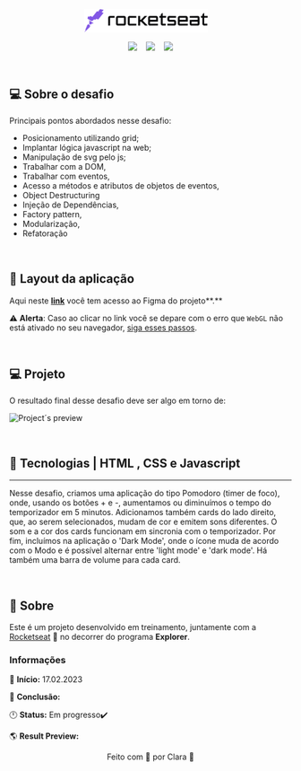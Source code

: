 <div align="center">
<img width="220px" src="https://raw.githubusercontent.com/Rocketseat/awesome/master/assets/logo_rocketseat.png" alt="">&nbsp;&nbsp;&nbsp;
<img width="150px" src="https://www.rocketseat.com.br/_next/image?url=%2Fassets%2Flogos%2Fexplorer.svg&w=256&q=75"  alt="">
<br>
<p align="center">
<img src="https://img.shields.io/github/last-commit/Clara-Pacheco/FocusTimer2.0-DarkMode"/>&nbsp;&nbsp;&nbsp;
<img src="https://img.shields.io/github/repo-size/Clara-Pacheco/FocusTimer2.0-DarkMode"/>&nbsp;&nbsp;&nbsp;
<img src="https://img.shields.io/github/languages/count/Clara-Pacheco/FocusTimer2.0-DarkMode"/>



</div>

<br>

## 💻 Sobre o desafio

Principais pontos abordados nesse desafio:

- Posicionamento utilizando grid;
- Implantar lógica javascript na web;
- Manipulação de svg pelo js;
- Trabalhar com a DOM,
- Trabalhar com eventos,
- Acesso a métodos e atributos de objetos de eventos,
- Object Destructuring
- Injeção de Dependências,
- Factory pattern,
- Modularização,
- Refatoração

<br>

## 📕 Layout da aplicação  

Aqui neste **[link](https://www.figma.com/file/i0NrFLRzyE9nitftcCaC9N/Stage-05---Dark-Mode-FocusTimer-(Copy)?node-id=0%3A1&t=YPJcCCJ1uFxPEmKm-0)**  você tem acesso ao Figma do projeto**.** 

⚠️ **Alerta**: Caso ao clicar no link você se depare com o erro que `WebGL` não está ativado no seu navegador, [siga esses passos](https://help.figma.com/hc/en-us/articles/360039828614#Enable_WebGL).  

<br>

## 💻 Projeto

O resultado final desse desafio deve ser algo em torno de:

![Project´s preview]()  

<br>

## 🧪 Tecnologias | HTML , CSS e Javascript
---
Nesse desafio, criamos uma aplicação do tipo Pomodoro (timer de foco), onde, usando os botões + e -, aumentamos ou diminuímos o tempo do temporizador em 5 minutos. Adicionamos também cards do lado direito, que, ao serem selecionados, mudam de cor e emitem sons diferentes. O som e a cor dos cards funcionam em sincronia com o temporizador. Por fim, incluímos na aplicação o 'Dark Mode', onde o ícone muda de acordo com o Modo e é possível alternar entre 'light mode' e 'dark mode'. Há também uma barra de volume para cada card.

<br>

##  📕 Sobre  

<p>Este é um projeto desenvolvido em treinamento, juntamente com a 
<a  href="https://www.rocketseat.com.br">Rocketseat</a> 🚀  
no decorrer do programa <b>Explorer</b>.  

<br>

### Informações  

📅 **Início:** 17.02.2023

📅 **Conclusão:** 

🕛 **Status:** Em progresso✔️

🌎 **Result Preview:** 

<div align="center">
Feito com 💜 por Clara 🚀
</div>
</p>